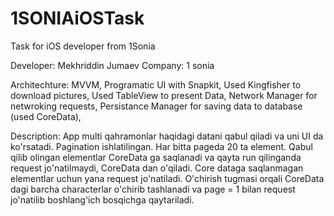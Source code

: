 # 1SONIAiOSTask
Task for iOS developer from 1Sonia

Developer: Mekhriddin Jumaev
Company: 1 sonia

Architechture: MVVM, 
Programatic UI with Snapkit, 
Used Kingfisher to download pictures, 
Used TableView to present Data, 
Network Manager for netwroking requests, 
Persistance Manager for saving data to database (used CoreData), 

Description: 
App multi qahramonlar haqidagi datani qabul qiladi va uni UI da ko'rsatadi. Pagination ishlatilingan. Har bitta pageda 20 ta element. Qabul qilib olingan elementlar CoreData ga saqlanadi va qayta run qilinganda request jo'natilmaydi, CoreData dan o'qiladi. Core dataga saqlanmagan elementlar uchun yana request jo'natiladi. O'chirish tugmasi orqali CoreData dagi barcha characterlar o'chirib tashlanadi va page = 1 bilan request jo'natilib boshlang'ich bosqichga qaytariladi.
